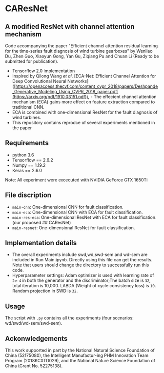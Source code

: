 # CAResNet

## A modified ResNet with channel attention mechanism

Code accompanying the paper "Efficient channel attention residual learning for the time-series fault diagnosis of wind turbine gearboxes" by Wenliao Du, Zhen Guo, Xiaoyun Gong, Yan Gu, Ziqiang Pu and Chuan Li (Ready to be submitted for publication).
-  Tensorflow 2.0 implementation
-  Inspired by Qilong Wang $et$ $al$. [ECA-Net: Efficient Channel Attention for Deep Convolutional Neural Networks] ([https://openaccess.thecvf.com/content_cvpr_2018/papers/Deshpande_Generative_Modeling_Using_CVPR_2018_paper.pdf](https://arxiv.org/pdf/1910.03151.pdf)), -  The effecient channel attention mechanism (ECA) gains more effect on feature extraction compared to traditional CNN.
-  ECA is combined with one-dimensional ResNet for the fault diagnosis of wind turbines.
-  This repository contains reprodce of several experiments mentioned in the paper

## Requirements

- python 3.6
- Tensorflow == 2.6.2
- Numpy == 1.19.2
- Keras == 2.6.0

Note: All experiment were excecuted with NVIDIA GeForce GTX 1650Ti

## File discription
* `main-cnn`: One-dimensional CNN for fault classification.
* `main-eca`: One-dimensional CNN with ECA for fault classification.
* `main-res-eca`: One-dimensional ResNet with ECA for fault classification. (our proposed ## CAResNet)
* `main-resnet`: One-dimensional ResNet for fault classification.

## Implementation details
- The overall experiments include swd,wd,swd-sem and wd-sem are included in Run Main.ipynb. Directly using this file can get the results. Note that users should change the directory to successfully run this code.
- Hyperparameter settings: Adam optimizer is used with learning rate of `2e-4` in both the generator and the discriminator;The batch size is `32`, total iteration is 10,000. LABDA (Weight of cycle consistency loss) is `10`. Random projection in SWD is `32`.

## Usage
The script with `.py` contains all the experiments (four scenarios: wd/swd/wd-sem/swd-sem).


## Ackonwledgements
This work supported in part by the National Natural Science Foundation of China (52175080), the Intelligent Manufactur-ing PHM Innovation Team Program (2018KCXTD029), and the National Nature Science Foundation of China (Grant No. 52275138).
